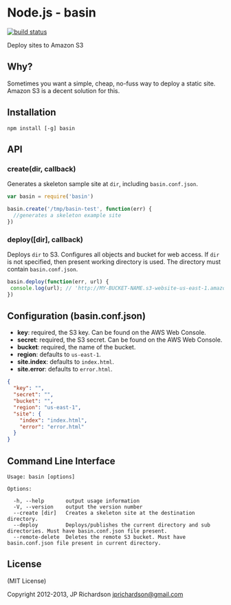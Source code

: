 Node.js - basin
================

[![build status](https://secure.travis-ci.org/jprichardson/basin.png)](http://travis-ci.org/jprichardson/basin)

Deploy sites to Amazon S3


Why?
----

Sometimes you want a simple, cheap, no-fuss way to deploy a static site. Amazon S3 is a decent solution for this.



Installation
------------

    npm install [-g] basin



API
---

### create(dir, callback)

Generates a skeleton sample site at `dir`, including `basin.conf.json`.

```javascript
var basin = require('basin')

basin.create('/tmp/basin-test', function(err) {
  //generates a skeleton example site
})
```

### deploy([dir], callback)

Deploys `dir` to S3. Configures all objects and bucket for web access. If `dir` is not specified, then present working
directory is used. The directory must contain `basin.conf.json`.

```js
basin.deploy(function(err, url) {
 console.log(url); // 'http://MY-BUCKET-NAME.s3-website-us-east-1.amazonaws.com';
})
```


Configuration (basin.conf.json)
-------------
- **key**: required, the S3 key. Can be found on the AWS Web Console.
- **secret**: required, the S3 secret. Can be found on the AWS Web Console.
- **bucket**: required, the name of the bucket.
- **region**: defaults to `us-east-1`.
- **site.index**: defaults to `index.html`.
- **site.error**: defaults to `error.html`.

```json
{
  "key": "",
  "secret": "",
  "bucket": "",
  "region": "us-east-1",
  "site": {
    "index": "index.html",
    "error": "error.html"
  }
}
```


Command Line Interface
----------------------
    
    Usage: basin [options]

    Options:

      -h, --help       output usage information
      -V, --version    output the version number
      --create [dir]   Creates a skeleton site at the destination directory.
      --deploy         Deploys/publishes the current directory and sub directories. Must have basin.conf.json file present.
      --remote-delete  Deletes the remote S3 bucket. Must have basin.conf.json file present in current directory.



License
-------

(MIT License)

Copyright 2012-2013, JP Richardson  <jprichardson@gmail.com>



